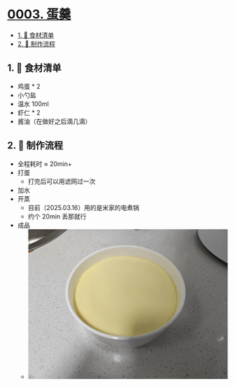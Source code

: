 # [0003. 蛋羹](https://github.com/Tdahuyou/TNotes.cooking/tree/main/notes/0003.%20%E8%9B%8B%E7%BE%B9)

<!-- region:toc -->

- [1. 📝 食材清单](#1--食材清单)
- [2. 📒 制作流程](#2--制作流程)

<!-- endregion:toc -->

## 1. 📝 食材清单

- 鸡蛋 \* 2
- 小勺盐
- 温水 100ml
- 虾仁 \* 2
- 酱油（在做好之后滴几滴）

## 2. 📒 制作流程

- 全程耗时 ≈ 20min+
- 打蛋
  - 打完后可以用滤网过一次
- 加水
- 开蒸
  - 目前（2025.03.16）用的是米家的电煮锅
  - 约个 20min 丢那就行
- 成品
  - ![](./assets/2025-01-03-23-21-26.png)
